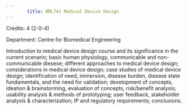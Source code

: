 ```yaml
---
        title: BML741 Medical Device Design
---
```

Credits: 4 (2-0-4)

Department: Centre for Biomedical Engineering

Introduction to medical device design course and its significance in the current scenario; basic human physiology, communicable and non-communicable diesese; different approaches to medical device design; considerations in medical device design; case studies of medical device design; identification of need, immersion, disease burden, disease state fundamentals, and the need for validation; development of concepts, ideation & brainstorming, evaluation of concepts, risk/benefit analysis; usability analysis & methods of prototyping; user feedback, stakeholder analysis & characterization; IP and regulatory requirements; conclusions.